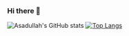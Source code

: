 ### Hi there 👋


![Asadullah's GitHub stats](https://github-readme-stats.vercel.app/api?username=asadullahpranto&show_icons=true&theme=tokyonight)
[![Top Langs](https://github-readme-stats.vercel.app/api/top-langs/?username=asadullahpranto&layout=compact)](https://github.com/asadullahpranto/github-readme-stats)




<!--
**asadullahpranto/asadullahpranto** is a ✨ _special_ ✨ repository because its `README.md` (this file) appears on your GitHub profile.

Here are some ideas to get you started:

- 🔭 I’m currently working on ...
- 🌱 I’m currently learning ...
- 👯 I’m looking to collaborate on ...
- 🤔 I’m looking for help with ...
- 💬 Ask me about ...
- 📫 How to reach me: ...
- 😄 Pronouns: ...
- ⚡ Fun fact: ...
-->
